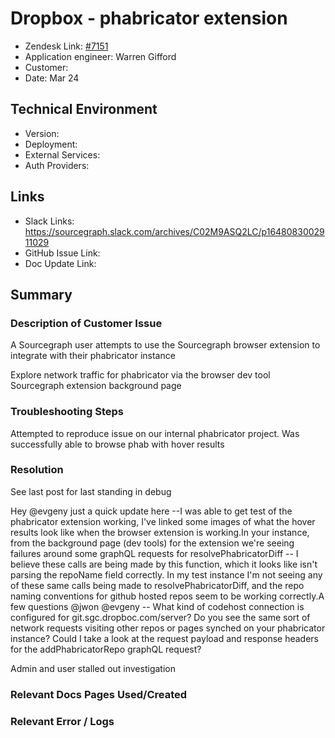 
# Dropbox - phabricator extension <!-- Ticket Title  Hint: include keywords to make it searchable -->

- Zendesk Link: [#7151](https://sourcegraph.zendesk.com/agent/tickets/7151)
- Application engineer: Warren Gifford
- Customer: <!-- Redact if this contains personally identifying information -->
- Date: Mar 24

<!-- Data populated from integration, speak to Ben Gordon or Michael Bali if not working -->
<!-- During Internal team trial, fill missing data manually (we are waiting for all data to sync) -->

## Technical Environment
- Version: ​
- Deployment:
- External Services:
- Auth Providers:


## Links
<!-- Data for application engineer manual entry -->
- Slack Links: https://sourcegraph.slack.com/archives/C02M9ASQ2LC/p1648083002911029
- GitHub Issue Link:
- Doc Update Link:

## Summary
### Description of Customer Issue

A Sourcegraph user attempts to use the Sourcegraph browser extension to integrate with their phabricator instance

Explore network traffic for phabricator via the browser dev tool Sourcegraph extension background page

### Troubleshooting Steps

Attempted to reproduce issue on our internal phabricator project. Was successfully able to browse phab with hover results

### Resolution

See last post for last standing in debug

Hey @evgeny just a quick update here --I was able to get test of the phabricator extension working, I've linked some images of what the hover results look like when the browser extension is working.In your instance, from the background page (dev tools) for the extension we're seeing failures around some graphQL requests for resolvePhabricatorDiff -- I believe these calls are being made by this function, which it looks like isn't parsing the repoName field correctly. In my test instance I'm not seeing any of these same calls being made to resolvePhabricatorDiff, and the repo naming conventions for github hosted repos seem to be working correctly.A few questions @jwon @evgeny --
What kind of codehost connection is configured for git.sgc.dropboc.com/server?
Do you see the same sort of network requests visiting other repos or pages synched on your phabricator instance?
Could I take a look at the request payload and response headers for the addPhabricatorRepo graphQL request?


Admin and user stalled out investigation

### Relevant Docs Pages Used/Created

### Relevant Error / Logs
<!-- Please redact keys, tokens, and personal identifying information -->


<!-- Once complete, upload a copy to https://github.com/sourcegraph/support-tools-internal/tree/main/resolved-tickets as a .md file -->
<!-- Name the file 7151.md -->
